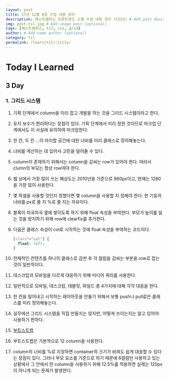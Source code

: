 ```yaml
---
layout: post
title: 17년 12월 6일 수업 내용 정리
description: 패스트캠퍼스 프론트엔드 스쿨 수업 내용 정리 (CSS3) # Add post description (optional)
img: post-til.jpg # Add image post (optional)
tags: [패스트캠퍼스, til, css, grid]
author: # Add name author (optional)
category: til
permalink: /learn/til/:title/
---
```

# Today I Learned

## 3 Day

### 1. 그리드 시스템

1. 기획 단계에서 column을 미리 잡고 개발을 하는 것을 그리드 시스템이라고 한다.

2. 유지 보수가 편리하다는 장점이 있다. 기획 단계에서 미리 정한 것이므로 마크업 단계에서도 이 사실에 유의하여 마크업한다.

3. 한 칸, 두 칸 ...이 차지할 공간에 대한 너비를 미리 클래스로 정의해놓는다.

4. 너비를 계산하는 데 있어서 고민을 덜어줄 수 있다.

5. column이 존재하기 위해서는 column을 감싸는 row가 있어야 한다. 따라서 clumn의 부모는 항상 row여야 한다.

6. 웹 상에서 가장 많이 쓰는 해상도는 2010년을 기준으로 960px이고, 현재는 1280을 가장 많이 사용한다.

7. 몇 픽셀을 사용할 것인지 정했다면 몇 column을 사용할 지 정해야 한다. 한 기둥의 너비를 px로 줄 지 %로 줄 지는 자유이다.

8. 블록이 차곡차곡 옆에 쌓이도록 하기 위해 float 속성을 부여한다. 부모가 높이를 잃는 것을 방지하기 위해 row에 clearfix를 추가한다.

9. 다음은 클래스 속성이 col로 시작하는 것에 float 속성을 부여하는 코드이다.

   ```css
   [class*="col"] {
     float: left;
   }
   ```

10. 전체적인 컨텐츠를 하나의 클래스로 감싼 후 각 컬럼을 감싸는 부분을 row로 잡는 것이 일반적이다.

11. 데스크탑과 모바일을 다르게 대응하기 위해 미디어 쿼리를 사용한다.

12. 일반적으로 모바일, 데스크탑, 태블릿, 와일드 총 4가지에 대해 각각 대응을 한다.

13. 한 칸을 밀어내고 시작하는 레이아웃을 만들기 위해서 보통 push나 pull같은 클래스를 미리 정의해놓는다.

14. 실무에선 그리드 시스템을 직접 만들지는 않지만, 어떻게 쓰이는지는 알고 있어야 사용하기 편하다.

15. [부트스트랩](https://getbootstrap.com/)

16. 부트스트랩은 기본적으로 12 column을 사용한다.

17. column의 너비를 %로 지정하면 container의 크기가 바껴도 쉽게 대응할 수 있다는 장점이 있다. 그러나 부모 요소를 기준으로 하기 때문에 6컬럼만 사용하고 있는 상황에서 그 안에서 한 column을 사용하기 위해 12.5%를 적용하면 실제는 120px이 아니게 되는 문제가 발생한다.